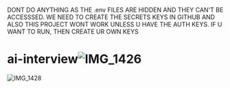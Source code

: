 DONT DO ANYTHING AS THE .env FILES ARE HIDDEN AND THEY CAN'T BE ACCESSSED. WE NEED TO CREATE THE SECRETS KEYS IN GITHUB AND
ALSO THIS PROJECT WONT WORK UNLESS U HAVE THE AUTH KEYS. IF U WANT TO RUN, THEN CREATE UR OWN KEYS 
# ai-interview![IMG_1426](https://github.com/user-attachments/assets/7a7ba54b-41b5-46b0-ade4-09b8f2e2a705)
![IMG_1428](https://github.com/user-attachments/assets/1619f76e-36ab-462b-995c-625ada0129e1)
